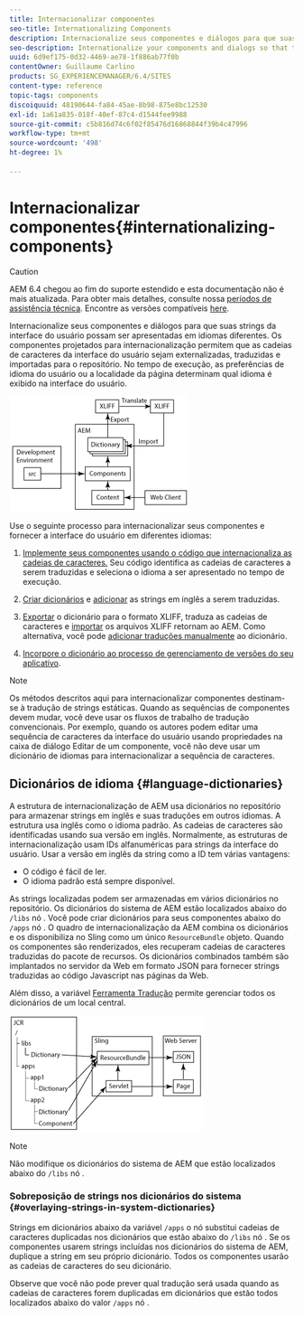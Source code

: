```yaml
---
title: Internacionalizar componentes
seo-title: Internationalizing Components
description: Internacionalize seus componentes e diálogos para que suas strings da interface do usuário possam ser apresentadas em idiomas diferentes
seo-description: Internationalize your components and dialogs so that their UI strings can be presented in different languages
uuid: 6d9ef175-0d32-4469-ae78-1f886ab77f0b
contentOwner: Guillaume Carlino
products: SG_EXPERIENCEMANAGER/6.4/SITES
content-type: reference
topic-tags: components
discoiquuid: 48190644-fa84-45ae-8b98-875e8bc12530
exl-id: 1a61a835-018f-40ef-87c4-d1544fee9988
source-git-commit: c5b816d74c6f02f85476d16868844f39b4c47996
workflow-type: tm+mt
source-wordcount: '498'
ht-degree: 1%

---
```


# Internacionalizar componentes{#internationalizing-components}

>[!CAUTION]
>
>AEM 6.4 chegou ao fim do suporte estendido e esta documentação não é mais atualizada. Para obter mais detalhes, consulte nossa [períodos de assistência técnica](https://helpx.adobe.com/br/support/programs/eol-matrix.html). Encontre as versões compatíveis [here](https://experienceleague.adobe.com/docs/).

Internacionalize seus componentes e diálogos para que suas strings da interface do usuário possam ser apresentadas em idiomas diferentes. Os componentes projetados para internacionalização permitem que as cadeias de caracteres da interface do usuário sejam externalizadas, traduzidas e importadas para o repositório. No tempo de execução, as preferências de idioma do usuário ou a localidade da página determinam qual idioma é exibido na interface do usuário.

![chlimage_1-9](assets/chlimage_1-9.png)

Use o seguinte processo para internacionalizar seus componentes e fornecer a interface do usuário em diferentes idiomas:

1. [Implemente seus componentes usando o código que internacionaliza as cadeias de caracteres.](/help/sites-developing/i18n-dev.md) Seu código identifica as cadeias de caracteres a serem traduzidas e seleciona o idioma a ser apresentado no tempo de execução.
1. [Criar dicionários](/help/sites-developing/i18n-translator.md#creating-a-dictionary) e [adicionar](/help/sites-developing/i18n-translator.md#adding-changing-and-removing-strings) as strings em inglês a serem traduzidas.

1. [Exportar](/help/sites-developing/i18n-translator.md#exporting-a-dictionary) o dicionário para o formato XLIFF, traduza as cadeias de caracteres e [importar](/help/sites-developing/i18n-translator.md#importing-a-dictionary) os arquivos XLIFF retornam ao AEM. Como alternativa, você pode [adicionar traduções manualmente](/help/sites-developing/i18n-translator.md#editing-translated-strings) ao dicionário.

1. [Incorpore o dicionário ao processo de gerenciamento de versões do seu aplicativo](/help/sites-developing/i18n-translator.md#publishing-dictionaries).

>[!NOTE]
>
>Os métodos descritos aqui para internacionalizar componentes destinam-se à tradução de strings estáticas. Quando as sequências de componentes devem mudar, você deve usar os fluxos de trabalho de tradução convencionais. Por exemplo, quando os autores podem editar uma sequência de caracteres da interface do usuário usando propriedades na caixa de diálogo Editar de um componente, você não deve usar um dicionário de idiomas para internacionalizar a sequência de caracteres.

## Dicionários de idioma {#language-dictionaries}

A estrutura de internacionalização de AEM usa dicionários no repositório para armazenar strings em inglês e suas traduções em outros idiomas. A estrutura usa inglês como o idioma padrão. As cadeias de caracteres são identificadas usando sua versão em inglês. Normalmente, as estruturas de internacionalização usam IDs alfanuméricas para strings da interface do usuário. Usar a versão em inglês da string como a ID tem várias vantagens:

* O código é fácil de ler.
* O idioma padrão está sempre disponível.

As strings localizadas podem ser armazenadas em vários dicionários no repositório. Os dicionários do sistema de AEM estão localizados abaixo do `/libs` nó . Você pode criar dicionários para seus componentes abaixo do `/apps` nó . O quadro de internacionalização da AEM combina os dicionários e os disponibiliza no Sling como um único `ResourceBundle` objeto. Quando os componentes são renderizados, eles recuperam cadeias de caracteres traduzidas do pacote de recursos. Os dicionários combinados também são implantados no servidor da Web em formato JSON para fornecer strings traduzidas ao código Javascript nas páginas da Web.

Além disso, a variável [Ferramenta Tradução](/help/sites-developing/i18n-translator.md) permite gerenciar todos os dicionários de um local central.

![chlimage_1-10](assets/chlimage_1-10.png)

>[!NOTE]
>
>Não modifique os dicionários do sistema de AEM que estão localizados abaixo do `/libs` nó .

### Sobreposição de strings nos dicionários do sistema {#overlaying-strings-in-system-dictionaries}

Strings em dicionários abaixo da variável `/apps` o nó substitui cadeias de caracteres duplicadas nos dicionários que estão abaixo do `/libs` nó . Se os componentes usarem strings incluídas nos dicionários do sistema de AEM, duplique a string em seu próprio dicionário. Todos os componentes usarão as cadeias de caracteres do seu dicionário.

Observe que você não pode prever qual tradução será usada quando as cadeias de caracteres forem duplicadas em dicionários que estão todos localizados abaixo do valor `/apps` nó .
